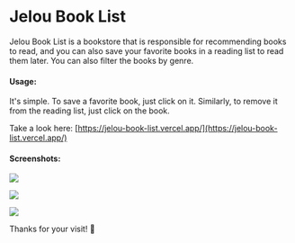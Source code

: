 # Jelou Book List

Jelou Book List is a bookstore that is responsible for recommending books to read, and you can also save your favorite books in a reading list to read them later. You can also filter the books by genre.

#### **Usage:**

It's simple. To save a favorite book, just click on it. Similarly, to remove it from the reading list, just click on the book.

Take a look here: [https://jelou-book-list.vercel.app/](https://jelou-book-list.vercel.app/)

#### **Screenshots:**

![](https://imgur.com/0IY3XB2.png)

![](https://imgur.com/k3Gp1qU.png)

![](https://imgur.com/795PxMw.png)

Thanks for your visit! 📖
